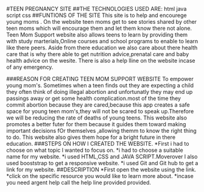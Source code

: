 #TEEN PREGNANCY SITE
##THE TECHNOLOGIES USED ARE:
html
java script
css
##FUNTIONS OF THE SITE
This site is to help and encourege young moms .
On the website teen moms get to see stories shared by other teen moms which will encourage them and let them know there not alone.
Teen Mom Support website also allows teens to learn by providing them  with study marterials,Online courses and school programs to enable to learn like there peers.
Aside from there education we also care about there health care that is why there able to get nutrition advice,prenatal care and baby health advice on the wesite.
There is also a help lline on the website incase of any emergency.

###REASON FOR CREATING TEEN MOM SUPPORT WEBSITE
To empower young mom's.
Sometimes when a teen finds out they are expecting a child they often think of doing illegal abortion and unfortunatly they may end up passings away or get some health complication.most of the time they commit abortion because they are cared,because this app creates a safe space for young teen mom's,they will not be scared to speak up.Therefore we will be reducing the rate of deaths of young teens.
This website also promotes a better futer for them because it guides them toward making important decisions fOr themselves ,allowing themm to know the right thing to do.
This website also gives them hope for a bright future in there education. 
###STEPS ON HOW I CREATED THE WEBSITE.
*First i had to choose on what topic l wanted to focus on.
*i had to choose a suitable name for my website.
*i used HTML,CSS and JAVA SCRIPT.Moverover l also used booststrap to get a responsive website.
*i used Git and Git hub to get a link for my website.
##DESCRIPTION
*First open the website using the link.
*click on the specific resource you would like to learn more about.
*incase you need argent help call the help line provided provided.
